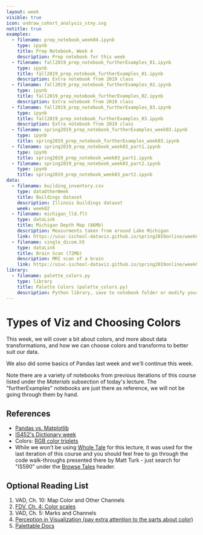 ```yaml
---
layout: week
visible: true
icon: undraw_cohort_analysis_stny.svg
notitle: true
examples:
  - filename: prep_notebook_week04.ipynb
    type: ipynb
    title: Prep Notebook, Week 4
    description: Prep notebook for this week
  - filename: fall2019_prep_notebook_furtherExamples_01.ipynb
    type: ipynb
    title: fall2019_prep_notebook_furtherExamples_01.ipynb
    description: Extra notebook from 2019 class
  - filename: fall2019_prep_notebook_furtherExamples_02.ipynb
    type: ipynb
    title: fall2019_prep_notebook_furtherExamples_02.ipynb
    description: Extra notebook from 2019 class
  - filename: fall2019_prep_notebook_furtherExamples_03.ipynb
    type: ipynb
    title: fall2019_prep_notebook_furtherExamples_03.ipynb
    description: Extra notebook from 2019 class
  - filename: spring2019_prep_notebook_furtherExamples_week03.ipynb
    type: ipynb
    title: spring2019_prep_notebook_furtherExamples_week03.ipynb
  - filename: spring2019_prep_notebook_week03_part1.ipynb
    type: ipynb
    title: spring2019_prep_notebook_week03_part1.ipynb
  - filename: spring2019_prep_notebook_week03_part2.ipynb
    type: ipynb
    title: spring2019_prep_notebook_week03_part2.ipynb
data:
  - filename: building_inventory.csv
    type: dataOtherWeek
    title: Buildings dataset
    description: Illinois buildings dataset
    week: week02
  - filename: michigan_lld.flt
    type: dataLink
    title: Michigan Depth Map (86Mb)
    description: Measurments taken from around Lake Michigan
    link: https://uiuc-ischool-dataviz.github.io/spring2019online/week05/data/michigan_lld.flt
  - filename: single_dicom.h5
    type: dataLink
    title: Brain Scan (72Mb)
    description: MRI scan of a brain
    link: https://uiuc-ischool-dataviz.github.io/spring2019online/week05/data/single_dicom.h5
library:
  - filename: palette_colors.py
    type: library
    title: Palette Colors (palette_colors.py)
    description: Python library, save to notebook folder or modify your path if you know how to do that
---
```


# Types of Viz and Choosing Colors

This week, we will cover a bit about colors, and more about data transformations, and how we can
choose colors and transforms to better suit our data.

We also did some basics of Pandas last week and we'll continue this week.

Note there are a variety of notebooks from previous iterations of this course listed under the *Materials* subsection of today's lecture.  The "furtherExamples" notebooks are just there as reference, we will not be going through them by hand.

<!-- ## Downloads

### Data:

 * <a href="https://uiuc-ischool-dataviz.github.io/spring2019online/week02/building_inventory.csv" download>Building Inventory CSV file - building_inventory.csv</a>
 * <a href="https://uiuc-ischool-dataviz.github.io/spring2019online/week05/data/michigan_lld.flt" download>Michigan Depth Map (86Mb) - michigan_lld.flt</a>
 * <a href="https://uiuc-ischool-dataviz.github.io/spring2019online/week05/data/single_dicom.h5" download>Brain Scan (72Mb) - single_dicom.h5</a>
 -->

<!-- ### Python external libraries

Make sure you save these in the same directory as your jupyter notebook is running in!

 * <a href="palette_colors.py" download>Palette Colors (palette_colors.py) - save to notebook folder or modify your path if you know how to do that</a>
 -->


## References

 * <a href="http://jonathansoma.com/lede/algorithms-2017/classes/fuzziness-matplotlib/understand-df-plot-in-pandas/">Pandas vs. Matplotlib</a>
 * <a href="https://github.com/jnaiman/IS-452AO-Fall2019/blob/master/Lectures/Week-09-Dictionaries.ipynb">IS452's Dictionary week</a>
 * Colors: <a href="https://www.rapidtables.com/web/color/RGB_Color.html">RGB color triplets</a>
 * While we won't be using <a href="https://wholetale.org/">Whole Tale</a> for this lecture, it was used for the last iteration of this course and you should feel free to go through the code walk-throughs presented there by Matt Turk - just search for "IS590" under the <a href="https://dashboard.wholetale.org/browse">Browse Tales</a> header.

## Optional Reading List

 1. VAD, Ch. 10: Map Color and Other Channels 
 2. <a href="https://serialmentor.com/dataviz/color-basics.html">FDV, Ch. 4: Color scales</a> 
 3. VAD, Ch. 5: Marks and Channels 
 4. <a href="https://www.csc2.ncsu.edu/faculty/healey/PP/">Perception in Visualization (pay extra attention to the parts about color)</a>  
 5. <a href="https://jiffyclub.github.io/palettable/#documentation">Palettable Docs</a>
